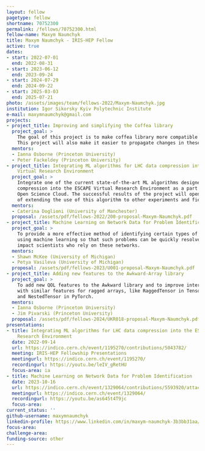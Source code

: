 ```yaml
---
layout: fellow
pagetype: fellow
shortname: 70752300
permalink: /fellows/70752300.html
fellow-name: Maxym Naumchyk
title: Maxym Naumchyk - IRIS-HEP Fellow
active: true
dates:
- start: 2022-07-01
  end: 2022-08-31
- start: 2023-06-12
  end: 2023-09-24
- start: 2024-07-29
  end: 2024-09-22
- start: 2025-03-03
  end: 2025-07-21  
photo: /assets/images/team/fellows-2022/Maxym-Naumchyk.jpg
institution: Igor Sikorsky Kyiv Polytechnic Institute
e-mail: maxymnaumchyk@gmail.com
projects:
- project_title: Improving and simplifying the Coffea library
  project_goal: >
    The goal of this project is to make coffea library more compatible with other libraries, such as Awkward, Uproot, Dask-awkward.
    This project will also make it easier to propagate changes in these libraries to coffea.
  mentors:
  - Ianna Osborne (Princeton University)
  - Peter Fackeldey (Princeton University)
- project_title: Integrating ML algorithms for LHC data compression into the ESCAPE
    Virtual Research Environment
  project_goal: >
    Integrate one of the current state-of-the-art ML algorithms designed for LHC data
    compression into the ESCAPE Virtual Research Environment as a part of the European
    Open Science Cloud. The successful results of the project will open the possibility
    of extending the use of this algorithm to other experiments and fields.
  mentors:
  - Caterina Doglioni (University of Manchester)
  proposal: /assets/pdf/fellows-2022/200-proposal-Maxym-Naumchyk.pdf
- project_title: Machine Learning on Network Data for Problem Identification
  project_goal: >
    To provide a more effective method of identifying certain types of network issues
    using machine learning so that such problems can be quickly resolved before they
    impact scientists who rely on these networks.
  mentors:
  - Shawn McKee (University of Michigan)
  - Petya Vasileva (University of Michigan)
  proposal: /assets/pdf/fellows-2023/U001-proposal-Maxym-Naumchyk.pdf
- project_title: Adding new features to the Awkward-Array library
  project_goal: >
    To add new QOL features to the Awkward library and to improve interconnection
    with similar features for ragged arrays, like RaggedTensor in TensorFlow's library
    and NestedTensor in PyTorch.
  mentors:
  - Ianna Osborne (Princeton University)
  - Jim Pivarski (Princeton University)
  proposal: /assets/pdf/fellows-2024/UKR018-proposal-Maxym-Naumchyk.pdf
presentations:
- title: Integrating ML algorithms for LHC data compression into the ESCAPE Virtual
    Research Environment
  date: 2022-09-14
  url: https://indico.cern.ch/event/1195270/contributions/5043782/
  meeting: IRIS-HEP Fellowship Presentations
  meetingurl: https://indico.cern.ch/event/1195270/
  recordingurl: https://youtu.be/leIV_gRetHU
  focus-area: ia
- title: Machine Learning on Network Data for Problem Identification
  date: 2023-10-16
  url: https://indico.cern.ch/event/1329064/contributions/5593920/attachments/2734213/4755835/Project%20presentation%20Maxym%20Naumchyk.pdf
  meetingurl: https://indico.cern.ch/event/1329064/
  recordingurl: https://youtu.be/as645t4T9jc
  focus-area:
current_status: ''
github-username: maxymnaumchyk
linkedin-profile: https://www.linkedin.com/in/maxym-naumchyk-3b3bb31aa/
focus-area:
challenge-area:
funding-source: other
---
```


